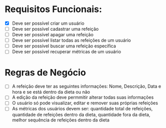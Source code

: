 # Requisitos Funcionais: 
  - [x] Deve ser possível criar um usuário
  - [ ] Deve ser possível cadastrar uma refeição
  - [ ] Deve ser possível apagar uma refeição
  - [ ] Deve ser possível listar todas as refeições de um usuário
  - [ ] Deve ser possível buscar uma refeição específica
  - [ ] Deve ser possível recuperar métricas de um usuário

# Regras de Negócio
  - [ ] A refeição deve ter as seguintes informações: Nome, Descrição, Data e hora e se está dentro da dieta ou não
  - [ ] A edição da refeição deve permmitir alterar todas suas informações
  - [ ] O usuário só pode visualizar, editar e remover suas próprias refeições
  - [ ] As métricas dos usuários devem ser: quantidade total de refeições, quantidade de refeições dentro da dieta, quantidade fora da dieta, melhor sequência de refeições dentro da dieta